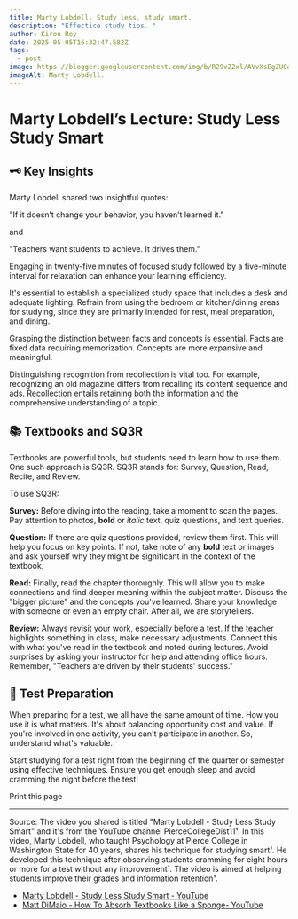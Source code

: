 ```yaml
---
title: Marty Lobdell. Study less, study smart.
description: "Effectice study tips. "
author: Kiron Roy
date: 2025-05-05T16:32:47.582Z
tags:
  - post
image: https://blogger.googleusercontent.com/img/b/R29vZ2xl/AVvXsEgZUOaq20VuZ8aXsKnptGanqjOqvL6_77dmqWw62QmNeVjQO5Yfw_6tgg7uW7a_17SMFuxlCTgumdeBbTbseJUkVf9q7q9NdWqbn36Jb1ggmp7n5mB-faF5aUCjk3htVXXQwZkvgzAvdEZu/s1600/Blog-post.jpg
imageAlt: Marty Lobdell.
---
```

<!--StartFragment-->

# Marty Lobdell’s Lecture: Study Less Study Smart

## 🗝️ Key Insights

Marty Lobdell shared two insightful quotes:

"If it doesn’t change your behavior, you haven’t learned it."

and

"Teachers want students to achieve. It drives them."

Engaging in twenty-five minutes of focused study followed by a five-minute interval for relaxation can enhance your learning efficiency.

It's essential to establish a specialized study space that includes a desk and adequate lighting. Refrain from using the bedroom or kitchen/dining areas for studying, since they are primarily intended for rest, meal preparation, and dining.

Grasping the distinction between facts and concepts is essential. Facts are fixed data requiring memorization. Concepts are more expansive and meaningful.

Distinguishing recognition from recollection is vital too. For example, recognizing an old magazine differs from recalling its content sequence and ads. Recollection entails retaining both the information and the comprehensive understanding of a topic.

## 📚 Textbooks and SQ3R

Textbooks are powerful tools, but students need to learn how to use them. One such approach is SQ3R. SQ3R stands for: Survey, Question, Read, Recite, and Review.

To use SQ3R:

**Survey:** Before diving into the reading, take a moment to scan the pages. Pay attention to photos, **bold** or *italic* text, quiz questions, and text queries.

**Question:** If there are quiz questions provided, review them first. This will help you focus on key points. If not, take note of any **bold** text or images and ask yourself why they might be significant in the context of the textbook.

**Read:** Finally, read the chapter thoroughly. This will allow you to make connections and find deeper meaning within the subject matter. Discuss the "bigger picture" and the concepts you've learned. Share your knowledge with someone or even an empty chair. After all, we are storytellers.

**Review:** Always revisit your work, especially before a test. If the teacher highlights something in class, make necessary adjustments. Connect this with what you've read in the textbook and noted during lectures. Avoid surprises by asking your instructor for help and attending office hours. Remember, "Teachers are driven by their students' success."

## 🧪 Test Preparation

When preparing for a test, we all have the same amount of time. How you use it is what matters. It's about balancing opportunity cost and value. If you're involved in one activity, you can't participate in another. So, understand what's valuable.

Start studying for a test right from the beginning of the quarter or semester using effective techniques. Ensure you get enough sleep and avoid cramming the night before the test!

Print this page

- - -

Source: The video you shared is titled "Marty Lobdell - Study Less Study Smart" and it's from the YouTube channel PierceCollegeDist11¹. In this video, Marty Lobdell, who taught Psychology at Pierce College in Washington State for 40 years, shares his technique for studying smart¹. He developed this technique after observing students cramming for eight hours or more for a test without any improvement¹. The video is aimed at helping students improve their grades and information retention¹.

* [Marty Lobdell - Study Less Study Smart - YouTube](https://www.youtube.com/watch?v=IlU-zDU6aQ0)
* [Matt DiMaio - How To Absorb Textbooks Like a Sponge- YouTube](https://www.youtube.com/watch?v=nqYmmZKY4sA&ab_channel=MattDiMaio)

<!--EndFragment-->